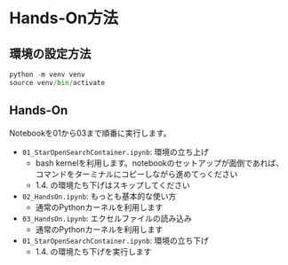 # Hands-On方法

## 環境の設定方法

```python
python -m venv venv
source venv/bin/activate
```

## Hands-On

Notebookを01から03まで順番に実行します。

- `01_StarOpenSearchContainer.ipynb`: 環境の立ち上げ
    - bash kernelを利用します。notebookのセットアップが面倒であれば、コマンドをターミナルにコピーしながら進めてっください
    - 1.4. の環境たち下げはスキップしてください
- `02_HandsOn.ipynb`: もっとも基本的な使い方
    - 通常のPythonカーネルを利用します
- `03_HandsOn.ipynb`: エクセルファイルの読み込み
    - 通常のPythonカーネルを利用します
- `01_StarOpenSearchContainer.ipynb`: 環境の立ち下げ
    - 1.4. の環境たち下げを実行します
